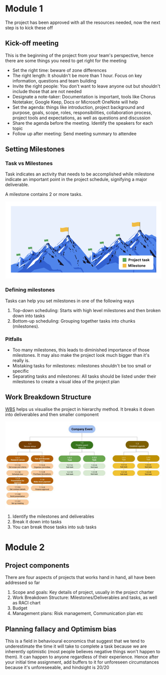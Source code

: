 # Module 1

The project has been approved with all the resources needed, now the next step is to kick these off

## Kick-off meeting

This is the beginning of the project from your team's perspective, hence there are some things you need to get right for the meeting

- Set the right time: beware of zone differences
- The right length: It shouldn't be more than 1 hour. Focus on key information, questions and team building
- Invite the right people: You don't want to leave anyone out but shouldn't include those that are not needed
- Designate a note-taker: Documentation is important, tools like Chorus Notetaker, Google Keep, Docs or Microsoft OneNote will help
- Set the agenda: things like introduction, project background and purpose, goals, scope, roles, responsibilities, collaboration process, project tools and expectations, as well as questions and discussion
- Share the agenda before the meeting. Identify the speakers for each topic
- Follow up after meeting: Send meeting summary to attendee

## Setting Milestones

### Task vs Milestones

Task indicates an activity that needs to be accomplished while milestone indicate an important point in the project schedule, signifying a major deliverable.

A milestone contains 2 or more tasks.

![Tasks vs Milestone](./asset/task%20vs%20milestone.png)

### Defining milestones
Tasks can help you set milestones in one of the following ways
1. Top-down scheduling: Starts with high level milestones and then broken down into tasks
2. Bottom-up scheduling: Grouping together tasks into chunks (milestones).

### Pitfalls
- Too many milestones, this leads to diminished importance of those milestones. It may also make the project look much bigger than it's really is.
- Mistaking tasks for milestones: milestones shouldn't be too small or specific
- Separating tasks and milestones: All tasks should be listed under their milestones to create a visual idea of the project plan


## Work Breakdown Structure

[WBS](https://www.lucidchart.com/blog/how-to-create-a-work-breakdown-structure-and-why-you-should) helps us visualise the project in hierarchy method. It breaks it down into deliverables and then smaller component

![WBS](./asset/WBS.jpg)

1. Identify the milestones and deliverables
2. Break it down into tasks
3. You can break those tasks into sub tasks

# Module 2

## Project components
There are four aspects of projects that works hand in hand, all have been addressed so far
1. Scope and goals: Key details of project, usually in the project charter
2. Work Breakdown Structure: Milestones/Deliverables and tasks, as well as RACI chart
3. Budget
4. Management plans: Risk management, Communication plan etc

## Planning fallacy and Optimism bias

This is a field in behavioural economics that suggest that we tend to underestimate the time it will take to complete a task because we are inherently optimistic (most people believes negative things won't happen to them). It can happen to anyone regardless of their experience.
Hence after your initial time assignment, add buffers to it for unforeseen circumstances because it's unforeseeable, and hindsight is 20/20